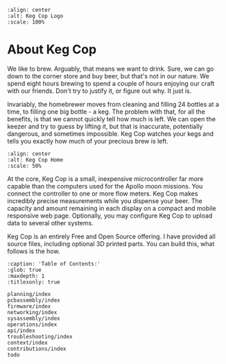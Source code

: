 ```{image} keg_cop.png
:align: center
:alt: Keg Cop Logo
:scale: 100%
```

# About Keg Cop

We like to brew. Arguably, that means we want to drink. Sure, we can go down to the corner store and buy beer, but that's not in our nature. We spend eight hours brewing to spend a couple of hours enjoying our craft with our friends. Don't try to justify it, or figure out why. It just is.

Invariably, the homebrewer moves from cleaning and filling 24 bottles at a time, to filling one big bottle - a keg.  The problem with that, for all the benefits, is that we cannot quickly tell how much is left.  We can open the keezer and try to guess by lifting it, but that is inaccurate, potentially dangerous, and sometimes impossible.  Keg Cop watches your kegs and tells you exactly how much of your precious brew is left.

```{image} home.png
:align: center
:alt: Keg Cop Home
:scale: 50%
```

At the core, Keg Cop is a small, inexpensive microcontroller far more capable than the computers used for the Apollo moon missions.  You connect the controller to one or more flow meters. Keg Cop makes incredibly precise measurements while you dispense your beer.  The capacity and amount remaining in each display on a compact and mobile responsive web page.  Optionally, you may configure Keg Cop to upload data to several other systems.

Keg Cop is an entirely Free and Open Source offering.  I have provided all source files, including optional 3D printed parts.  You can build this, what follows is the how.

```{toctree}
:caption: 'Table of Contents:'
:glob: true
:maxdepth: 1
:titlesonly: true

planning/index
pcbassembly/index
firmware/index
networking/index
sysassembly/index
operations/index
api/index
troubleshooting/index
context/index
contributions/index
todo
```
